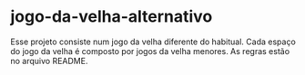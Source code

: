 # jogo-da-velha-alternativo
Esse projeto consiste num jogo da velha diferente do habitual. Cada espaço do jogo da velha é composto por jogos da velha menores. As regras estão no arquivo README.

